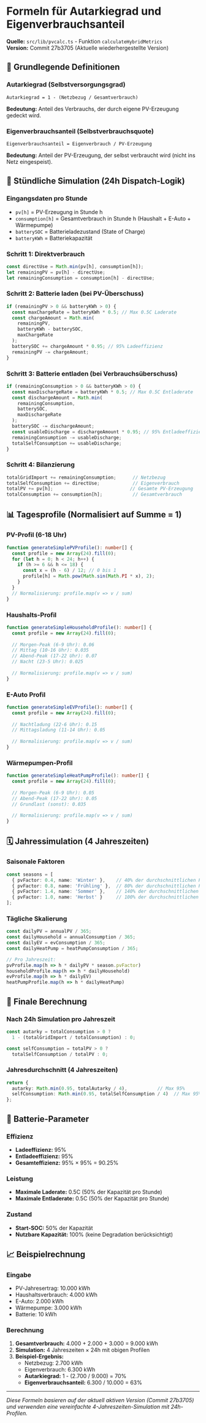 # Formeln für Autarkiegrad und Eigenverbrauchsanteil
**Quelle:** `src/lib/pvcalc.ts` - Funktion `calculateHybridMetrics`  
**Version:** Commit 27b3705 (Aktuelle wiederhergestellte Version)

## 📐 Grundlegende Definitionen

### Autarkiegrad (Selbstversorgungsgrad)
```
Autarkiegrad = 1 - (Netzbezug / Gesamtverbrauch)
```
**Bedeutung:** Anteil des Verbrauchs, der durch eigene PV-Erzeugung gedeckt wird.

### Eigenverbrauchsanteil (Selbstverbrauchsquote)
```
Eigenverbrauchsanteil = Eigenverbrauch / PV-Erzeugung
```
**Bedeutung:** Anteil der PV-Erzeugung, der selbst verbraucht wird (nicht ins Netz eingespeist).

## 🔄 Stündliche Simulation (24h Dispatch-Logik)

### Eingangsdaten pro Stunde
- `pv[h]` = PV-Erzeugung in Stunde h
- `consumption[h]` = Gesamtverbrauch in Stunde h (Haushalt + E-Auto + Wärmepumpe)
- `batterySOC` = Batterieladezustand (State of Charge)
- `batteryKWh` = Batteriekapazität

### Schritt 1: Direktverbrauch
```typescript
const directUse = Math.min(pv[h], consumption[h]);
let remainingPV = pv[h] - directUse;
let remainingConsumption = consumption[h] - directUse;
```

### Schritt 2: Batterie laden (bei PV-Überschuss)
```typescript
if (remainingPV > 0 && batteryKWh > 0) {
  const maxChargeRate = batteryKWh * 0.5; // Max 0.5C Laderate
  const chargeAmount = Math.min(
    remainingPV, 
    batteryKWh - batterySOC, 
    maxChargeRate
  );
  batterySOC += chargeAmount * 0.95; // 95% Ladeeffizienz
  remainingPV -= chargeAmount;
}
```

### Schritt 3: Batterie entladen (bei Verbrauchsüberschuss)
```typescript
if (remainingConsumption > 0 && batteryKWh > 0) {
  const maxDischargeRate = batteryKWh * 0.5; // Max 0.5C Entladerate
  const dischargeAmount = Math.min(
    remainingConsumption, 
    batterySOC, 
    maxDischargeRate
  );
  batterySOC -= dischargeAmount;
  const usableDischarge = dischargeAmount * 0.95; // 95% Entladeeffizienz
  remainingConsumption -= usableDischarge;
  totalSelfConsumption += usableDischarge;
}
```

### Schritt 4: Bilanzierung
```typescript
totalGridImport += remainingConsumption;      // Netzbezug
totalSelfConsumption += directUse;            // Eigenverbrauch
totalPV += pv[h];                            // Gesamte PV-Erzeugung
totalConsumption += consumption[h];           // Gesamtverbrauch
```

## 📊 Tagesprofile (Normalisiert auf Summe = 1)

### PV-Profil (6-18 Uhr)
```typescript
function generateSimplePVProfile(): number[] {
  const profile = new Array(24).fill(0);
  for (let h = 0; h < 24; h++) {
    if (h >= 6 && h <= 18) {
      const x = (h - 6) / 12; // 0 bis 1
      profile[h] = Math.pow(Math.sin(Math.PI * x), 2);
    }
  }
  // Normalisierung: profile.map(v => v / sum)
}
```

### Haushalts-Profil
```typescript
function generateSimpleHouseholdProfile(): number[] {
  const profile = new Array(24).fill(0);
  
  // Morgen-Peak (6-9 Uhr): 0.06
  // Mittag (10-16 Uhr): 0.035  
  // Abend-Peak (17-22 Uhr): 0.07
  // Nacht (23-5 Uhr): 0.025
  
  // Normalisierung: profile.map(v => v / sum)
}
```

### E-Auto Profil
```typescript
function generateSimpleEVProfile(): number[] {
  const profile = new Array(24).fill(0);
  
  // Nachtladung (22-6 Uhr): 0.15
  // Mittagsladung (11-14 Uhr): 0.05
  
  // Normalisierung: profile.map(v => v / sum)
}
```

### Wärmepumpen-Profil
```typescript
function generateSimpleHeatPumpProfile(): number[] {
  const profile = new Array(24).fill(0);
  
  // Morgen-Peak (6-9 Uhr): 0.05
  // Abend-Peak (17-22 Uhr): 0.05  
  // Grundlast (sonst): 0.035
  
  // Normalisierung: profile.map(v => v / sum)
}
```

## 🗓️ Jahressimulation (4 Jahreszeiten)

### Saisonale Faktoren
```typescript
const seasons = [
  { pvFactor: 0.4, name: 'Winter' },    // 40% der durchschnittlichen PV
  { pvFactor: 0.8, name: 'Frühling' },  // 80% der durchschnittlichen PV
  { pvFactor: 1.4, name: 'Sommer' },    // 140% der durchschnittlichen PV
  { pvFactor: 1.0, name: 'Herbst' }     // 100% der durchschnittlichen PV
];
```

### Tägliche Skalierung
```typescript
const dailyPV = annualPV / 365;
const dailyHousehold = annualConsumption / 365;
const dailyEV = evConsumption / 365;
const dailyHeatPump = heatPumpConsumption / 365;

// Pro Jahreszeit:
pvProfile.map(h => h * dailyPV * season.pvFactor)
householdProfile.map(h => h * dailyHousehold)
evProfile.map(h => h * dailyEV)
heatPumpProfile.map(h => h * dailyHeatPump)
```

## 🧮 Finale Berechnung

### Nach 24h Simulation pro Jahreszeit
```typescript
const autarky = totalConsumption > 0 ? 
  1 - (totalGridImport / totalConsumption) : 0;

const selfConsumption = totalPV > 0 ? 
  totalSelfConsumption / totalPV : 0;
```

### Jahresdurchschnitt (4 Jahreszeiten)
```typescript
return {
  autarky: Math.min(0.95, totalAutarky / 4),           // Max 95%
  selfConsumption: Math.min(0.95, totalSelfConsumption / 4)  // Max 95%
};
```

## 🔧 Batterie-Parameter

### Effizienz
- **Ladeeffizienz:** 95%
- **Entladeeffizienz:** 95%
- **Gesamteffizienz:** 95% × 95% = 90.25%

### Leistung
- **Maximale Laderate:** 0.5C (50% der Kapazität pro Stunde)
- **Maximale Entladerate:** 0.5C (50% der Kapazität pro Stunde)

### Zustand
- **Start-SOC:** 50% der Kapazität
- **Nutzbare Kapazität:** 100% (keine Degradation berücksichtigt)

## 📈 Beispielrechnung

### Eingabe
- PV-Jahresertrag: 10.000 kWh
- Haushaltsverbrauch: 4.000 kWh
- E-Auto: 2.000 kWh
- Wärmepumpe: 3.000 kWh
- Batterie: 10 kWh

### Berechnung
1. **Gesamtverbrauch:** 4.000 + 2.000 + 3.000 = 9.000 kWh
2. **Simulation:** 4 Jahreszeiten × 24h mit obigen Profilen
3. **Beispiel-Ergebnis:**
   - Netzbezug: 2.700 kWh
   - Eigenverbrauch: 6.300 kWh
   - **Autarkiegrad:** 1 - (2.700 / 9.000) = 70%
   - **Eigenverbrauchsanteil:** 6.300 / 10.000 = 63%

---
*Diese Formeln basieren auf der aktuell aktiven Version (Commit 27b3705) und verwenden eine vereinfachte 4-Jahreszeiten-Simulation mit 24h-Profilen.*
